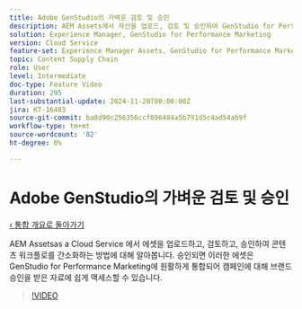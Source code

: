 ```yaml
---
title: Adobe GenStudio의 가벼운 검토 및 승인
description: AEM Assets에서 자산을 업로드, 검토 및 승인하여 GenStudio for Performance Marketing에서 사용할 수 있도록 하는 사용 사례를 살펴봅니다.
solution: Experience Manager, GenStudio for Performance Marketing
version: Cloud Service
feature-set: Experience Manager Assets, GenStudio for Performance Marketing
topic: Content Supply Chain
role: User
level: Intermediate
doc-type: Feature Video
duration: 295
last-substantial-update: 2024-11-20T00:00:00Z
jira: KT-16483
source-git-commit: ba8d90c256356ccf806484a5b791d5c4ad54ab9f
workflow-type: tm+mt
source-wordcount: '82'
ht-degree: 0%

---
```



# Adobe GenStudio의 가벼운 검토 및 승인

[‹ 통합 개요로 돌아가기](./overview.md)

AEM Assetsas a Cloud Service 에서 에셋을 업로드하고, 검토하고, 승인하여 콘텐츠 워크플로를 간소화하는 방법에 대해 알아봅니다. 승인되면 이러한 에셋은 GenStudio for Performance Marketing에 원활하게 통합되어 캠페인에 대해 브랜드 승인을 받은 자료에 쉽게 액세스할 수 있습니다.

>[!VIDEO](https://video.tv.adobe.com/v/3439265/?learn=on)
